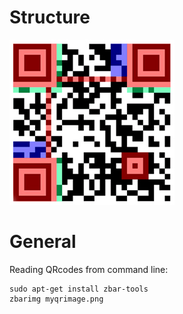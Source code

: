 # Structure

![](/images/qr-code-explained.jpg)

# General

Reading QRcodes from command line:

```
sudo apt-get install zbar-tools
zbarimg myqrimage.png
```
